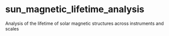 # sun_magnetic_lifetime_analysis
Analysis of the lifetime of solar magnetic structures across instruments and scales
